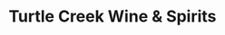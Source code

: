 ---
title: "Turtle Creek Wine & Spirits"
url: /bethlehem/turtle-creek-wine-and-spirits/
shop: alcohol
---